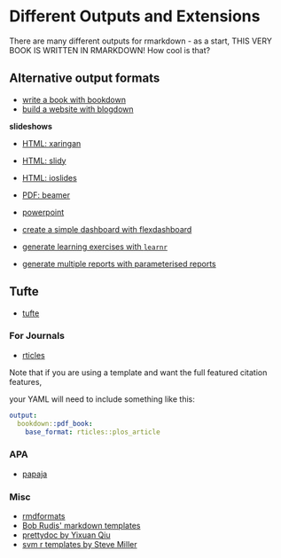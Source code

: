 # Different Outputs and Extensions 

There are many different outputs for rmarkdown - as a start, THIS VERY BOOK IS WRITTEN IN RMARKDOWN! How cool is that?

## Alternative output formats

- [write a book with bookdown](https://github.com/rstudio/bookdown)
- [build a website with blogdown](https://github.com/rstudio/blogdown)

**slideshows**

- [HTML: xaringan](https://github.com/yihui/xaringan)
- [HTML: slidy](https://bookdown.org/yihui/rmarkdown/slidy-presentation.html)
- [HTML: ioslides](https://bookdown.org/yihui/rmarkdown/ioslides-presentation.html)
- [PDF: beamer](https://bookdown.org/yihui/rmarkdown/beamer-presentation.html)
- [powerpoint](https://bookdown.org/yihui/rmarkdown/powerpoint-presentation.html)
    
- [create a simple dashboard with flexdashboard](https://rmarkdown.rstudio.com/flexdashboard/)
- [generate learning exercises with `learnr`](https://bookdown.org/yihui/rmarkdown/learnr.html#learnr)
- [generate multiple reports with parameterised reports](https://bookdown.org/yihui/rmarkdown/parameterized-reports.html#parameterized-reports)

## Tufte

- [tufte](https://github.com/rstudio/tufte)

### For Journals

- [rticles](https://cran.r-project.org/web/packages/rticles/index.html)

Note that if you are using a template and want the full featured citation features, 

your YAML will need to include something like this:

```yaml
output:
  bookdown::pdf_book:
    base_format: rticles::plos_article
```

### APA

- [papaja](http://github.com/crsh/papaja)

### Misc

- [rmdformats](https://github.com/juba/rmdformats)
- [Bob Rudis' markdown templates](https://github.com/hrbrmstr/markdowntemplates)
- [prettydoc by Yixuan Qiu](http://yixuan.cos.name/prettydoc/themes.html)
- [svm r templates by Steve Miller](https://github.com/svmiller/svm-r-markdown-templates)
